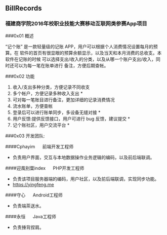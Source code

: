 ## BillRecords
### 福建商学院2016年校职业技能大赛移动互联网类参赛App项目

###0x01 概述
 
 “记个账” 是一款轻量级的记账 APP，用户可以根据个人消费情况设置每月的预算。在 软件的首页有很显眼的预算余额显示，以及当天和本月消费的总收支。本软件在记账的时候 可以选择支出/收入的分类，以及从哪一个账户支出/收入，同时还可以为每一笔在账单进行 备注，方便后期查帐。
 
 ###0x02 功能
 
 1. 收入/支出多种分类，方便记录不同收支 
 2. 多个帐户，方便记录多种收入支出 * 
 3. 可对每一笔账目进行备注，更加详细的记录消费情况 
 4. 流水账单，方便查帐 
 5. 登录后可以进行账单同步，多设备无缝对接 * 
 6. 用户反馈:提供反馈接口，用户可进行 bug 反馈，建议提交 * 
 7. 记个账社区，用户交流平台 *
 
 ###0x03 开发团队:
 
 ####Cphayim &nbsp;&nbsp;&nbsp;&nbsp; 前端开发工程师 
 * 负责用户界面，交互与本地数据操作业务逻辑的编码，以及前后端联调。
 
 ####迎風别葉index &nbsp;&nbsp;&nbsp;&nbsp; PHP开发工程师 
 * 负责该项目服务器端的编码，用户社区，以及前后端联调，实现同步功能。
 * https://yingfeng.me
 
 ####守心 &nbsp;&nbsp;&nbsp;&nbsp; Android工程师 
 * 负责端茶送水。
 
 ####永恒 &nbsp;&nbsp;&nbsp;&nbsp; Java工程师 
 * 负责捶背捏肩。